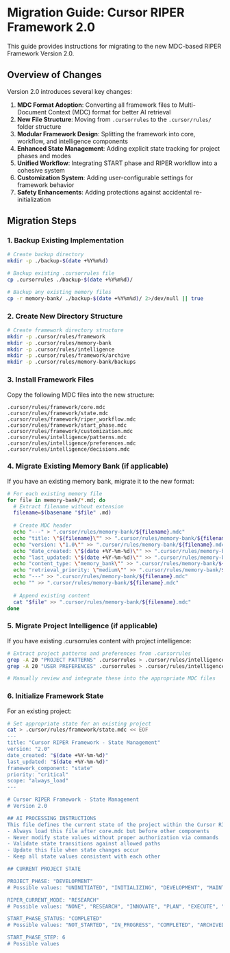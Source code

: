# Migration Guide: Cursor RIPER Framework 2.0

This guide provides instructions for migrating to the new MDC-based RIPER Framework Version 2.0.

## Overview of Changes

Version 2.0 introduces several key changes:

1. **MDC Format Adoption**: Converting all framework files to Multi-Document Context (MDC) format for better AI retrieval
2. **New File Structure**: Moving from `.cursorrules` to the `.cursor/rules/` folder structure
3. **Modular Framework Design**: Splitting the framework into core, workflow, and intelligence components
4. **Enhanced State Management**: Adding explicit state tracking for project phases and modes
5. **Unified Workflow**: Integrating START phase and RIPER workflow into a cohesive system
6. **Customization System**: Adding user-configurable settings for framework behavior
7. **Safety Enhancements**: Adding protections against accidental re-initialization

## Migration Steps

### 1. Backup Existing Implementation

```bash
# Create backup directory
mkdir -p ./backup-$(date +%Y%m%d)

# Backup existing .cursorrules file
cp .cursorrules ./backup-$(date +%Y%m%d)/

# Backup any existing memory files
cp -r memory-bank/ ./backup-$(date +%Y%m%d)/ 2>/dev/null || true
```

### 2. Create New Directory Structure

```bash
# Create framework directory structure
mkdir -p .cursor/rules/framework
mkdir -p .cursor/rules/memory-bank
mkdir -p .cursor/rules/intelligence
mkdir -p .cursor/rules/framework/archive
mkdir -p .cursor/rules/memory-bank/backups
```

### 3. Install Framework Files

Copy the following MDC files into the new structure:

```
.cursor/rules/framework/core.mdc
.cursor/rules/framework/state.mdc
.cursor/rules/framework/riper_workflow.mdc
.cursor/rules/framework/start_phase.mdc
.cursor/rules/framework/customization.mdc
.cursor/rules/intelligence/patterns.mdc
.cursor/rules/intelligence/preferences.mdc
.cursor/rules/intelligence/decisions.mdc
```

### 4. Migrate Existing Memory Bank (if applicable)

If you have an existing memory bank, migrate it to the new format:

```bash
# For each existing memory file
for file in memory-bank/*.md; do
  # Extract filename without extension
  filename=$(basename "$file" .md)
  
  # Create MDC header
  echo "---" > ".cursor/rules/memory-bank/${filename}.mdc"
  echo "title: \"${filename}\"" >> ".cursor/rules/memory-bank/${filename}.mdc"
  echo "version: \"1.0\"" >> ".cursor/rules/memory-bank/${filename}.mdc"
  echo "date_created: \"$(date +%Y-%m-%d)\"" >> ".cursor/rules/memory-bank/${filename}.mdc"
  echo "last_updated: \"$(date +%Y-%m-%d)\"" >> ".cursor/rules/memory-bank/${filename}.mdc"
  echo "content_type: \"memory_bank\"" >> ".cursor/rules/memory-bank/${filename}.mdc"
  echo "retrieval_priority: \"medium\"" >> ".cursor/rules/memory-bank/${filename}.mdc"
  echo "---" >> ".cursor/rules/memory-bank/${filename}.mdc"
  echo "" >> ".cursor/rules/memory-bank/${filename}.mdc"
  
  # Append existing content
  cat "$file" >> ".cursor/rules/memory-bank/${filename}.mdc"
done
```

### 5. Migrate Project Intelligence (if applicable)

If you have existing .cursorrules content with project intelligence:

```bash
# Extract project patterns and preferences from .cursorrules
grep -A 20 "PROJECT PATTERNS" .cursorrules > .cursor/rules/intelligence/extracted_patterns.txt
grep -A 20 "USER PREFERENCES" .cursorrules > .cursor/rules/intelligence/extracted_preferences.txt

# Manually review and integrate these into the appropriate MDC files
```

### 6. Initialize Framework State

For an existing project:

```bash
# Set appropriate state for an existing project
cat > .cursor/rules/framework/state.mdc << EOF
---
title: "Cursor RIPER Framework - State Management"
version: "2.0"
date_created: "$(date +%Y-%m-%d)"
last_updated: "$(date +%Y-%m-%d)"
framework_component: "state"
priority: "critical"
scope: "always_load"
---

# Cursor RIPER Framework - State Management
# Version 2.0

## AI PROCESSING INSTRUCTIONS
This file defines the current state of the project within the Cursor RIPER Framework. As an AI assistant, you MUST:
- Always load this file after core.mdc but before other components
- Never modify state values without proper authorization via commands
- Validate state transitions against allowed paths
- Update this file when state changes occur
- Keep all state values consistent with each other

## CURRENT PROJECT STATE

PROJECT_PHASE: "DEVELOPMENT"
# Possible values: "UNINITIATED", "INITIALIZING", "DEVELOPMENT", "MAINTENANCE"

RIPER_CURRENT_MODE: "RESEARCH"
# Possible values: "NONE", "RESEARCH", "INNOVATE", "PLAN", "EXECUTE", "REVIEW"

START_PHASE_STATUS: "COMPLETED"
# Possible values: "NOT_STARTED", "IN_PROGRESS", "COMPLETED", "ARCHIVED"

START_PHASE_STEP: 6
# Possible values